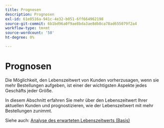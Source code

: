 ```yaml
---
title: Prognosen
description: Prognosen
exl-id: 61e0516a-941c-4e32-b051-6ff664962198
source-git-commit: 6b1bd96a0f9ae8bda3ae8db8ca78ad655079f2a4
workflow-type: tm+mt
source-wordcount: '58'
ht-degree: 0%

---
```


# Prognosen

Die Möglichkeit, den Lebenszeitwert von Kunden vorherzusagen, wenn sie mehr Bestellungen aufgeben, ist einer der wichtigsten Aspekte jedes Geschäfts jeder Größe.

In diesem Abschnitt erfahren Sie mehr über den Lebenszeitwert Ihrer aktuellen Kunden und prognostizieren, wie der Lebenszeitwert mit mehr Bestellungen zunimmt.

Siehe auch: [Analyse des erwarteten Lebenszeitwerts (Basis)](../../data-analyst/analysis/ess-expected-ltv.md)
